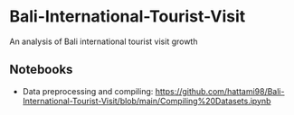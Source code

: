 # Bali-International-Tourist-Visit
An analysis of Bali international tourist visit growth

## Notebooks
* Data preprocessing and compiling: https://github.com/hattami98/Bali-International-Tourist-Visit/blob/main/Compiling%20Datasets.ipynb 
